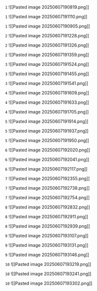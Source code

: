 `1`
![[Pasted image 20250607190819.png]]

`1`
![[Pasted image 20250607191110.png]]

`1`
![[Pasted image 20250607190905.png]]

`2`
![[Pasted image 20250607191228.png]]

`2`
![[Pasted image 20250607191326.png]]

`2`
![[Pasted image 20250607191359.png]]

`3`
![[Pasted image 20250607191524.png]]

`3`
![[Pasted image 20250607191455.png]]

`3`
![[Pasted image 20250607191541.png]]

`4`
![[Pasted image 20250607191609.png]]

`4`
![[Pasted image 20250607191633.png]]

`4`
![[Pasted image 20250607191705.png]]

`5`
![[Pasted image 20250607191914.png]]

`5`
![[Pasted image 20250607191937.png]]

`5`
![[Pasted image 20250607191950.png]]

`6`
![[Pasted image 20250607192020.png]]

`6`
![[Pasted image 20250607192041.png]]

`6`
![[Pasted image 20250607192117.png]]

`7`
![[Pasted image 20250607192355.png]]

`7`
![[Pasted image 20250607192738.png]]

`7`
![[Pasted image 20250607192754.png]]

`8`
![[Pasted image 20250607192832.png]]

`8`
![[Pasted image 20250607192911.png]]

`8`
![[Pasted image 20250607192939.png]]

`9`
![[Pasted image 20250607193107.png]]

`9`
![[Pasted image 20250607193131.png]]

`9`
![[Pasted image 20250607193146.png]]

`10`
![[Pasted image 20250607193219.png]]

`10`
![[Pasted image 20250607193241.png]]

`10`
![[Pasted image 20250607193302.png]]

